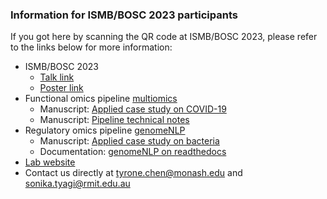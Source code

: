 ### Information for ISMB/BOSC 2023 participants

If you got here by scanning the QR code at ISMB/BOSC 2023, please refer to the links below for more information:

- ISMB/BOSC 2023
  - [Talk link](https://iscb.junolive.co/ismb2023/live/breakouts/ISMBECCB2023_1099)
  - [Poster link](https://iscb.junolive.co/ismb2023/live/exhibitor/ismbeccb2023_poster_1099)
- Functional omics pipeline [multiomics](https://github.com/tyronechen/SARS-CoV-2)
  - Manuscript: [Applied case study on COVID-19](https://doi.org/10.1093/bib/bbab185)
  - Manuscript: [Pipeline technical notes](https://doi.org/10.12688/f1000research.53453.1)
- Regulatory omics pipeline [genomeNLP](https://github.com/tyronechen/genomenlp)
  - Manuscript: [Applied case study on bacteria](https://doi.org/10.1101/2023.05.31.542682)
  - Documentation: [genomeNLP on readthedocs](https://genomenlp.readthedocs.io/en/latest/)
- [Lab website](https://bioinformaticslab.erc.monash.edu/)
- Contact us directly at [tyrone.chen@monash.edu](mailto:tyrone.chen@monash.edu) and [sonika.tyagi@rmit.edu.au](mailto:sonika.tyagi@rmit.edu.au)

<!--
**tyronechen/tyronechen** is a ✨ _special_ ✨ repository because its `README.md` (this file) appears on your GitHub profile.

Here are some ideas to get you started:

- 🔭 I’m currently working on ...
- 🌱 I’m currently learning ...
- 👯 I’m looking to collaborate on ...
- 🤔 I’m looking for help with ...
- 💬 Ask me about ...
- 📫 How to reach me: ...
- 😄 Pronouns: ...
- ⚡ Fun fact: ...
-->
